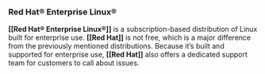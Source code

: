 ### **Red Hat® Enterprise Linux®**
**[[Red Hat® Enterprise Linux®]]** is a subscription-based distribution of Linux built for enterprise use. **[[Red Hat]]** is not free, which is a major difference from the previously mentioned distributions. Because it’s built and supported for enterprise use, **[[Red Hat]]** also offers a dedicated support team for customers to call about issues.